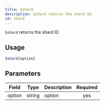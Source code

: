 ```yaml
---
title: $shard 
description: $shard returns the shard ID.
id: shard
---
```


`$shard` returns the shard ID.

## Usage

```php
$shard[option]
```

## Parameters 


| Field  | Type   | Description | Required |
| ------ | ------ | ----------- |:--------:|
| option | string | option      |    yes   |
